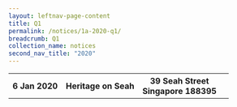```yaml
---
layout: leftnav-page-content
title: Q1 
permalink: /notices/1a-2020-q1/
breadcrumb: Q1 
collection_name: notices
second_nav_title: "2020"
---
```


<table>
  <tr>
    <th>6 Jan 2020</th>
    <th>Heritage on Seah</th>
    <th>39 Seah Street <br>Singapore 188395<br></th>
    <th><a href="/files/Heritage on Seah.pdf"></th>
  </tr>
  </table>
